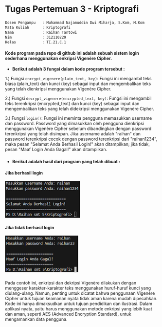 # Tugas Pertemuan 3 - Kriptografi
```
Dosen Pengampu   : Muhammad Najamuddin Dwi Miharja, S.Kom, M.Kom
Mata Kuliah      : Kriptografi
Nama             : Raihan Tantowi
Nim              : 312110229
Kelas            : TI.21.C.1
```
#### Kode program pada repo di github ini adalah sebuah sistem login sederhana menggunakan enkripsi Vigenère Cipher.
* **Berikut adalah 3 fungsi dalam kode program tersebut :**

1.) Fungsi `encrypt_vigenere(plain_text, key)`: Fungsi ini mengambil teks biasa (plain_text) dan kunci (key) sebagai input dan mengembalikan teks yang telah dienkripsi menggunakan Vigenère Cipher.

2.) Fungsi `decrypt_vigenere(encrypted_text, key)`: Fungsi ini mengambil teks terenkripsi (encrypted_text) dan kunci (key) sebagai input dan mengembalikan teks yang telah didekripsi menggunakan Vigenère Cipher.

3.) Fungsi `login()`: Fungsi ini meminta pengguna memasukkan username dan password. Password yang dimasukkan oleh pengguna dienkripsi menggunakan Vigenère Cipher sebelum dibandingkan dengan password terenkripsi yang telah disimpan. Jika username adalah "raihan" dan password terenkripsi cocok dengan password terenkripsi dari "raihan1234", maka pesan "Selamat Anda Berhasil Login!" akan ditampilkan; jika tidak, pesan "Maaf Login Anda Gagal!" akan ditampilkan.
###

* **Berikut adalah hasil dari program yang telah dibuat :**
#### Jika berhasil login
![Gambar 1](img/ss1.png)

#### Jika tidak berhasil login
![Gambar 2](img/ss2.png)



###
Pada contoh ini, enkripsi dan dekripsi Vigenère dilakukan dengan menggeser karakter-karakter teks menggunakan huruf-huruf kunci yang diulang-ulang. Namun, penting untuk dicatat bahwa penggunaan Vigenère Cipher untuk tujuan keamanan nyata tidak aman karena mudah dipecahkan. Kode ini hanya dimaksudkan untuk tujuan pendidikan dan ilustrasi. Dalam aplikasi nyata, yaitu harus menggunakan metode enkripsi yang lebih kuat dan aman, seperti AES (Advanced Encryption Standard), untuk mengamankan data pengguna.